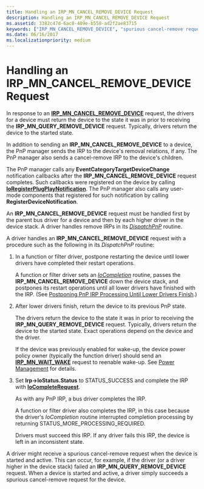 ```yaml
---
title: Handling an IRP_MN_CANCEL_REMOVE_DEVICE Request
description: Handling an IRP_MN_CANCEL_REMOVE_DEVICE Request
ms.assetid: 3382c47d-6ac8-409e-b558-ad2f2ae83715
keywords: ["IRP_MN_CANCEL_REMOVE_DEVICE", "spurious cancel-remove requests WDK PnP"]
ms.date: 06/16/2017
ms.localizationpriority: medium
---
```


# Handling an IRP\_MN\_CANCEL\_REMOVE\_DEVICE Request





In response to an [**IRP\_MN\_CANCEL\_REMOVE\_DEVICE**](https://docs.microsoft.com/windows-hardware/drivers/kernel/irp-mn-cancel-remove-device) request, the drivers for a device must return the device to the state it was in prior to receiving the **IRP\_MN\_QUERY\_REMOVE\_DEVICE** request. Typically, drivers return the device to the started state.

In addition to sending an **IRP\_MN\_CANCEL\_REMOVE\_DEVICE** to a device, the PnP manager sends the IRP to the device's removal relations, if any. The PnP manager also sends a cancel-remove IRP to the device's children.

The PnP manager calls any **EventCategoryTargetDeviceChange** notification callbacks after the **IRP\_MN\_CANCEL\_REMOVE\_DEVICE** request completes. Such callbacks were registered on the device by calling [**IoRegisterPlugPlayNotification**](https://docs.microsoft.com/windows-hardware/drivers/ddi/wdm/nf-wdm-ioregisterplugplaynotification). The PnP manager also calls any user-mode components that registered for such notification by calling **RegisterDeviceNotification**.

An **IRP\_MN\_CANCEL\_REMOVE\_DEVICE** request must be handled first by the parent bus driver for a device and then by each higher driver in the device stack. A driver handles remove IRPs in its [*DispatchPnP*](https://docs.microsoft.com/windows-hardware/drivers/ddi/wdm/nc-wdm-driver_dispatch) routine.

A driver handles an **IRP\_MN\_CANCEL\_REMOVE\_DEVICE** request with a procedure such as the following in its *DispatchPnP* routine:

1.  In a function or filter driver, postpone restarting the device until lower drivers have completed their restart operations.

    A function or filter driver sets an [*IoCompletion*](https://docs.microsoft.com/windows-hardware/drivers/ddi/wdm/nc-wdm-io_completion_routine) routine, passes the **IRP\_MN\_CANCEL\_REMOVE\_DEVICE** down the device stack, and postpones its restart operations until all lower drivers have finished with the IRP. (See [Postponing PnP IRP Processing Until Lower Drivers Finish](postponing-pnp-irp-processing-until-lower-drivers-finish.md).)

2.  After lower drivers finish, return the device to its previous PnP state.

    The drivers return the device to the state it was in prior to receiving the **IRP\_MN\_QUERY\_REMOVE\_DEVICE** request. Typically, drivers return the device to the started state. Exact operations depend on the device and the driver.

    If the device was previously enabled for wake-up, the device power policy owner (typically the function driver) should send an [**IRP\_MN\_WAIT\_WAKE**](https://docs.microsoft.com/windows-hardware/drivers/kernel/irp-mn-wait-wake) request to reenable wake-up. See [Power Management](implementing-power-management.md) for details.

3.  Set **Irp-&gt;IoStatus.Status** to STATUS\_SUCCESS and complete the IRP with [**IoCompleteRequest**](https://docs.microsoft.com/windows-hardware/drivers/ddi/wdm/nf-wdm-iocompleterequest).

    As with any PnP IRP, a bus driver completes the IRP.

    A function or filter driver also completes the IRP, in this case because the driver's *IoCompletion* routine interrupted completion processing by returning STATUS\_MORE\_PROCESSING\_REQUIRED.

    Drivers must succeed this IRP. If any driver fails this IRP, the device is left in an inconsistent state.

A driver might receive a spurious cancel-remove request when the device is started and active. This can occur, for example, if the driver (or a driver higher in the device stack) failed an **IRP\_MN\_QUERY\_REMOVE\_DEVICE** request. When a device is started and active, a driver simply succeeds a spurious cancel-remove request for the device.

 

 





